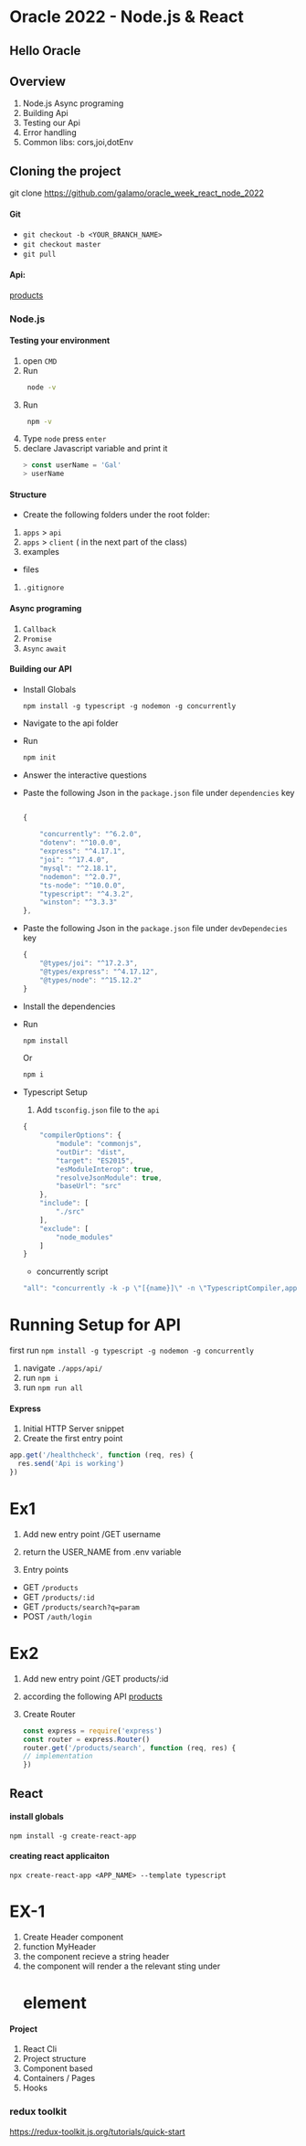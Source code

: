 # Oracle 2022 - Node.js & React
## Hello Oracle

## Overview
1. Node.js Async programing
2. Building Api
3. Testing our Api
4. Error handling
5. Common libs: cors,joi,dotEnv

## Cloning the project
git clone https://github.com/galamo/oracle_week_react_node_2022

#### Git
- `git checkout -b <YOUR_BRANCH_NAME>`
- `git checkout master`
- `git pull`

#### Api:
[products](https://dummyjson.com/docs/products)
### Node.js
#### Testing your environment
1. open `CMD`
2. Run 
      ```cmd
       node -v
    ```
2. Run 
      ```cmd
       npm -v
    ```
4. Type `node` press `enter`
5. declare Javascript variable and print it
    ```js
    > const userName = 'Gal'
    > userName
    ```
#### Structure
- Create the following folders under the root folder:
1. `apps` > `api`
2. `apps` > `client` ( in the next part of the class)
3. examples
- files
1. `.gitignore`

#### Async programing
1. `Callback`
2. `Promise`
3. `Async` `await`

#### Building our API
- Install Globals 
    ```
    npm install -g typescript -g nodemon -g concurrently
    ```
- Navigate to the api folder
- Run 
  ```cmd
  npm init
  ```
- Answer the interactive questions
- Paste the following Json in the `package.json` file under `dependencies` key

    ```js

    {
        
        "concurrently": "^6.2.0",
        "dotenv": "^10.0.0",
        "express": "^4.17.1",
        "joi": "^17.4.0",
        "mysql": "^2.18.1",
        "nodemon": "^2.0.7",
        "ts-node": "^10.0.0",
        "typescript": "^4.3.2",
        "winston": "^3.3.3"
    },

    ```
- Paste the following Json in the `package.json` file under `devDependecies` key
    ```js
    {
        "@types/joi": "^17.2.3",
        "@types/express": "^4.17.12",
        "@types/node": "^15.12.2"
    }  
    ```

- Install the dependencies
- Run 
  ```cmd
  npm install
  ```
  Or
    ```cmd
  npm i
  ```

- Typescript Setup
    1. Add `tsconfig.json` file to the `api`
    ```js 
    {
        "compilerOptions": {
            "module": "commonjs",
            "outDir": "dist",
            "target": "ES2015",
            "esModuleInterop": true,
            "resolveJsonModule": true,
            "baseUrl": "src"
        },
        "include": [
            "./src"
        ],
        "exclude": [
            "node_modules"
        ]
    }
    ```
    - concurrently script
    ```js
    "all": "concurrently -k -p \"[{name}]\" -n \"TypescriptCompiler,application\" -c \"red.bold,yellow.bold,\" \"npm run build_watch\" \"npm run dev\"",
    ```

# Running Setup for API
first run
`npm install -g typescript -g nodemon -g concurrently`

1. navigate `./apps/api/`
2. run `npm i`
3. run `npm run all`


#### Express
1. Initial HTTP Server snippet
2. Create the first entry point
```js
app.get('/healthcheck', function (req, res) {
  res.send('Api is working')
})
```

# Ex1
1. Add new entry point /GET username
2. return the USER_NAME from .env variable


3. Entry points
 - GET `/products`
 - GET `/products/:id`
 - GET `/products/search?q=param`
 - POST `/auth/login`

# Ex2
1. Add new entry point /GET products/:id
2. according the following API  [products](https://dummyjson.com/docs/products)



4. Create Router
    ```js
    const express = require('express')
    const router = express.Router()
    router.get('/products/search', function (req, res) {
    // implementation 
    })

    ```

## React
#### install globals
`npm install -g create-react-app`
#### creating react applicaiton
`npx create-react-app <APP_NAME> --template typescript`

# EX-1
1. Create Header component
2. function MyHeader
3. the component recieve a string header
4. the component will render a the relevant sting under <h1> element

#### Project
1. React Cli 
2. Project structure
3. Component based
4. Containers / Pages
5. Hooks 


### redux toolkit
https://redux-toolkit.js.org/tutorials/quick-start